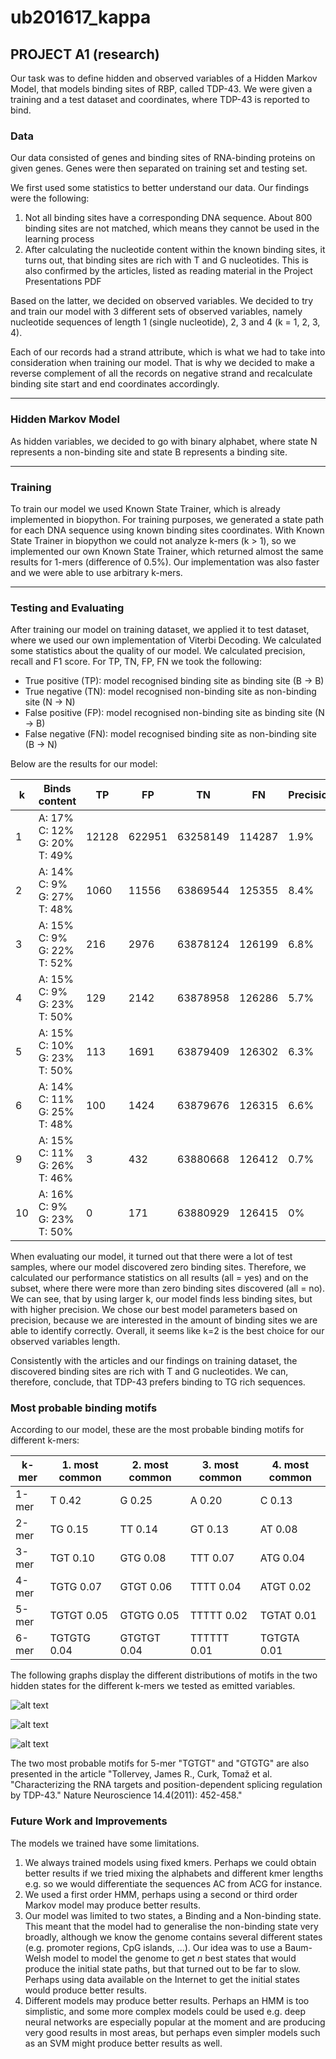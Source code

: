 # ub201617_kappa

## PROJECT A1 (research)

Our task was to define hidden and observed variables of a Hidden Markov Model, that models binding sites of RBP, called TDP-43. We were given a training 
and a test dataset and coordinates, where TDP-43 is reported to bind.

### Data

Our data consisted of genes and binding sites of RNA-binding proteins on given genes. Genes were then separated on training set and testing set.

We first used some statistics to better understand our data. Our findings were the following:
1. Not all binding sites have a corresponding DNA sequence. About 800 binding sites are not matched, which means they cannot be used in the learning process
2. After calculating the nucleotide content within the known binding sites, it turns out, that binding sites are rich with T and G nucleotides. This is also confirmed
by the articles, listed as reading material in the Project Presentations PDF

Based on the latter, we decided on observed variables. We decided to try and train our model with 3 different sets of observed variables, namely nucleotide sequences
of length 1 (single nucleotide), 2, 3 and 4 (k = 1, 2, 3, 4). 

Each of our records had a strand attribute, which is what we had to take into consideration when training our model. That is why we decided to make a reverse complement
of all the records on negative strand and recalculate binding site start and end coordinates accordingly.

---

### Hidden Markov Model

As hidden variables, we decided to go with binary alphabet, where state N represents a non-binding site and state B represents a binding site.

---

### Training

To train our model we used Known State Trainer, which is already implemented in biopython. For training purposes, we generated a state path for each DNA sequence using
known binding sites coordinates. With Known State Trainer in biopython we could not analyze k-mers (k > 1), so we implemented our own Known State Trainer, which returned
almost the same results for 1-mers (difference of 0.5%). Our implementation was also faster and we were able to use arbitrary k-mers.

---

### Testing and Evaluating

After training our model on training dataset, we applied it to test dataset, where we used our own implementation of Viterbi Decoding. We calculated some statistics about 
the quality of our model. We calculated precision, recall and F1 score. For TP, TN, FP, FN we took the following:

* True positive (TP): model recognised binding site as binding site (B -> B)
* True negative (TN): model recognised non-binding site as non-binding site (N -> N)
* False positive (FP): model recognised non-binding site as binding site (N -> B)
* False negative (FN): model recognised binding site as non-binding site (B -> N)

Below are the results for our model:

k | Binds content | TP | FP | TN | FN | Precision
--- | --- | --- | --- | --- | --- | ---
1 | A: 17% C: 12%  G: 20%  T: 49%	| 12128 | 622951 | 63258149 | 114287 | 1.9% 
2 | A: 14% C: 9%   G: 27%  T: 48%	| 1060 | 11556 | 63869544 | 125355 | 8.4%
3 | A: 15% C: 9%   G: 22%  T: 52%	| 216| 2976 | 63878124 | 126199 | 6.8%
4 | A: 15% C: 9%   G: 23%  T: 50%	| 129 | 2142 | 63878958 | 126286 | 5.7%
5 | A: 15% C: 10%  G: 23%  T: 50%	| 113| 1691 | 63879409 | 126302 | 6.3%
6 | A: 14% C: 11%  G: 25%  T: 48%   | 100 | 1424 | 63879676 | 126315 | 6.6%
9 | A: 15% C: 11%  G: 26%  T: 46%   | 3 | 432 | 63880668 | 126412 | 0.7%
10 | A: 16% C: 9%   G: 23%  T: 50%   | 0 | 171 | 63880929 | 126415 | 0%

When evaluating our model, it turned out that there were a lot of test samples, where our model discovered zero binding sites. Therefore, we calculated our performance
statistics on all results (all = yes) and on the subset, where there were more than zero binding sites discovered (all = no). We can see, that by using larger k, our model 
finds less binding sites, but with higher precision. We chose our best model parameters based on precision, because we are interested in
the amount of binding sites we are able to identify correctly. Overall, it seems like k=2 is the best choice for our observed variables length.

Consistently with the articles and our findings on training dataset, the discovered binding sites are rich with T and G nucleotides. We can, therefore, conclude, that TDP-43
prefers binding to TG rich sequences.

### Most probable binding motifs

According to our model, these are the most probable binding motifs for different k-mers:

k-mer | 1. most common | 2. most common | 3. most common | 4. most common
--- | --- | --- | --- | ---
1-mer | T 0.42 | G 0.25 | A 0.20 | C 0.13
2-mer | TG 0.15 | TT 0.14 | GT 0.13 | AT 0.08
3-mer | TGT 0.10 | GTG 0.08 | TTT 0.07 | ATG 0.04
4-mer | TGTG 0.07 | GTGT 0.06 | TTTT 0.04 | ATGT 0.02
5-mer | TGTGT 0.05 | GTGTG 0.05 | TTTTT 0.02 | TGTAT 0.01
6-mer | TGTGTG 0.04 | GTGTGT 0.04 |  TTTTTT 0.01 | TGTGTA 0.01

The following graphs display the different distributions of motifs in the two hidden states for the different k-mers we tested as emitted variables.

![alt text](https://github.com/petergabrovsek/ub201617_kappa/blob/master/Figures/1mer.png "Distribution of different motifs in different states for 1-mers")

![alt text](https://github.com/petergabrovsek/ub201617_kappa/blob/master/Figures/2mer.png "Distribution of different motifs in different states for 2-mers")

![alt text](https://github.com/petergabrovsek/ub201617_kappa/blob/master/Figures/3mer.png "Distribution of different motifs in different states for 3-mers")

The two most probable motifs for 5-mer "TGTGT" and "GTGTG" are also presented in the article "Tollervey, James R., Curk, Tomaž et al. "Characterizing the RNA targets and
position-dependent splicing regulation by TDP-43." Nature Neuroscience 14.4(2011): 452-458."

### Future Work and Improvements

The models we trained have some limitations.

1. We always trained models using fixed kmers. Perhaps we could obtain better results if we tried mixing the alphabets and different kmer lengths e.g. so we would differentiate the sequences AC from ACG for instance.
2. We used a first order HMM, perhaps using a second or third order Markov model may produce better results.
3. Our model was limited to two states, a Binding and a Non-binding state. This meant that the model had to generalise the non-binding state very broadly, although we know the genome contains several different states (e.g. promoter regions, CpG islands, ...). Our idea was to use a Baum-Welsh model to model the genome to get _n_ best states that would produce the initial state paths, but that turned out to be far to slow. Perhaps using data available on the Internet to get the initial states would produce better results.
4. Different models may produce better results. Perhaps an HMM is too simplistic, and some more complex models could be used e.g. deep neural networks are especially popular at the moment and are producing very good results in most areas, but perhaps even simpler models such as an SVM might produce better results as well.
